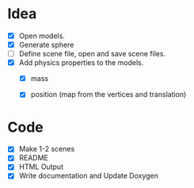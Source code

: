 # Idea
- [x] Open models.
- [x] Generate sphere
- [ ] Define scene file, open and save scene files.
- [x] Add physics properties to the models.
	- [x] mass
	- [x] position (map from the vertices and translation)


# Code
- [x] Make 1-2 scenes
- [x] README
- [x] HTML Output
- [x] Write documentation and Update Doxygen